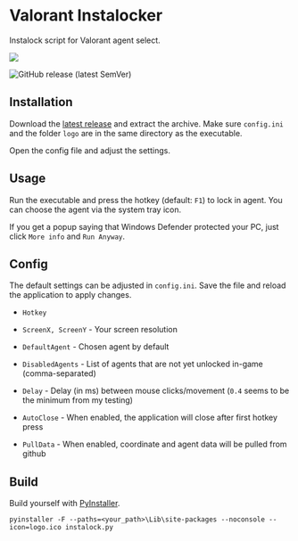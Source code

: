 
# Valorant Instalocker
Instalock script for Valorant agent select.

![](https://github.com/JannisMcMak/valorant-instalock/blob/main/logo/logo180.png?raw=true)

![GitHub release (latest SemVer)](https://img.shields.io/github/v/release/JannisMcMak/valorant-instalock)



## Installation
Download the [latest release](https://github.com/JannisMcMak/valorant-instalock/releases/latest) and extract the archive. Make sure `config.ini` and the folder `logo` are in the same directory as the executable.

Open the config file and adjust the settings.

## Usage
Run the executable and press the hotkey (default: `F1`) to lock in agent. You can choose the agent via the system tray icon.

If you get a popup saying that Windows Defender protected your PC, just click `More info` and `Run Anyway`.

## Config 
The default settings can be adjusted in `config.ini`. Save the file and reload the application to apply changes.

- `Hotkey`
- `ScreenX, ScreenY` - Your screen resolution
- `DefaultAgent` - Chosen agent by default
- `DisabledAgents` - List of agents that are not yet unlocked in-game (comma-separated)

- `Delay` - Delay (in ms) between mouse clicks/movement (`0.4` seems to be the minimum from my testing)

- `AutoClose` - When enabled, the application will close after first hotkey press
- `PullData` - When enabled, coordinate and agent data will be pulled from github

## Build
Build yourself with [PyInstaller](http://www.pyinstaller.org/).
```
pyinstaller -F --paths=<your_path>\Lib\site-packages --noconsole --icon=logo.ico instalock.py
```